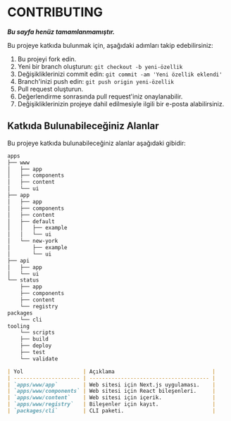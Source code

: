 # CONTRIBUTING

_**Bu sayfa henüz tamamlanmamıştır.**_

Bu projeye katkıda bulunmak için, aşağıdaki adımları takip edebilirsiniz:

1. Bu projeyi fork edin.
2. Yeni bir branch oluşturun: `git checkout -b yeni-özellik`
3. Değişikliklerinizi commit edin: `git commit -am 'Yeni özellik eklendi'`
4. Branch'inizi push edin: `git push origin yeni-özellik`
5. Pull request oluşturun.
6. Değerlendirme sonrasında pull request'iniz onaylanabilir.
7. Değişikliklerinizin projeye dahil edilmesiyle ilgili bir e-posta alabilirsiniz.

## Katkıda Bulunabileceğiniz Alanlar

Bu projeye katkıda bulunabileceğiniz alanlar aşağıdaki gibidir:

```markdown
apps
├── www
│   ├── app
│   ├── components
│   ├── content
│   └── ui
├── app
│   ├── app
│   ├── components
│   ├── content
│   ├── default
│   │   ├── example
│   │   └── ui
│   └── new-york
│       ├── example
│       └── ui
├── api
│   ├── app
│   └── ui
└── status
    ├── app
    ├── components
    ├── content
    └── registry
packages
    └── cli
tooling
    └── scripts
    ├── build
    ├── deploy
    ├── test
    └── validate
```

```markdown
| Yol                   | Açıklama                               |
| --------------------- | -------------------------------------- |
| `apps/www/app`        | Web sitesi için Next.js uygulaması.    |
| `apps/www/components` | Web sitesi için React bileşenleri.     |
| `apps/www/content`    | Web sitesi için içerik.                |
| `apps/www/registry`   | Bileşenler için kayıt.                 |
| `packages/cli`        | CLI paketi.                            |
```